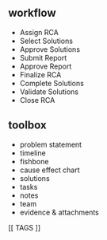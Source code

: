 
## workflow

- Assign RCA
- Select Solutions
- Approve Solutions
- Submit Report
- Approve Report
- Finalize RCA
- Complete Solutions
- Validate Solutions
- Close RCA

## toolbox

- problem statement
- timeline
- fishbone
- cause effect chart
- solutions
- tasks
- notes
- team
- evidence & attachments

[[ TAGS ]]
